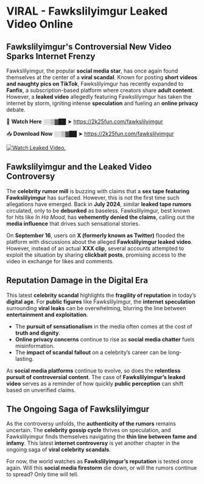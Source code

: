 # VIRAL - Fawkslilyimgur Leaked Video Online

## **Fawkslilyimgur's Controversial New Video Sparks Internet Frenzy**  

Fawkslilyimgur, the popular **social media star**, has once again found themselves at the center of a **viral scandal**. Known for posting **short videos and naughty pics on TikTok**, Fawkslilyimgur has recently expanded to **Fanfix**, a subscription-based platform where creators share **adult content**. However, a **leaked video** allegedly featuring Fawkslilyimgur has taken the internet by storm, igniting intense **speculation** and fueling an **online privacy** debate.  

🔴 **Watch Here** ░░▒▓██ ➤ https://2k25fun.com/fawkslilyimgur  

📥 **Download Now** ░░▒▓██ ➤ https://2k25fun.com/fawkslilyimgur  

[![Watch Leaked Video.](https://miro.medium.com/v2/resize:fit:828/format:webp/1*cilzJN44JGOrTw9NJCrNHA.gif "Watch Leaked Video")](https://2k25fun.com/fawkslilyimgur)

## **Fawkslilyimgur and the Leaked Video Controversy**  

The **celebrity rumor mill** is buzzing with claims that a **sex tape featuring Fawkslilyimgur** has surfaced. However, this is not the first time such allegations have emerged. Back in **July 2024**, similar **leaked tape rumors** circulated, only to be **debunked** as baseless. Fawkslilyimgur, best known for hits like *In Ha Mood*, has **vehemently denied the claims**, calling out the **media influence** that drives such sensational stories.  

On **September 16**, users on **X (formerly known as Twitter)** flooded the platform with discussions about the alleged **Fawkslilyimgur leaked video**. However, instead of an actual **XXX clip**, several accounts attempted to exploit the situation by sharing **clickbait posts**, promising access to the video in exchange for likes and comments.  

## **Reputation Damage in the Digital Era**  

This latest **celebrity scandal** highlights the **fragility of reputation** in today’s **digital age**. For **public figures** like Fawkslilyimgur, the **internet speculation** surrounding **viral leaks** can be overwhelming, blurring the line between **entertainment and exploitation**.  

- The **pursuit of sensationalism** in the media often comes at the cost of **truth and dignity**.  
- **Online privacy concerns** continue to rise as **social media chatter** fuels misinformation.  
- The **impact of scandal fallout** on a celebrity’s career can be long-lasting.  

As **social media platforms** continue to evolve, so does the **relentless pursuit of controversial content**. The case of **Fawkslilyimgur’s leaked video** serves as a reminder of how quickly **public perception** can shift based on unverified claims.  

## **The Ongoing Saga of Fawkslilyimgur**  

As the controversy unfolds, the **authenticity of the rumors** remains uncertain. The **celebrity gossip cycle** thrives on speculation, and Fawkslilyimgur finds themselves navigating the **thin line between fame and infamy**. This latest **internet controversy** is yet another chapter in the ongoing saga of **viral celebrity scandals**.  

For now, the world watches as **Fawkslilyimgur’s reputation** is tested once again. Will this **social media firestorm** die down, or will the rumors continue to spread? Only time will tell.